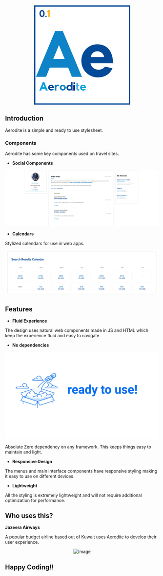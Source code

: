 <center>

![Image](https://raw.githubusercontent.com/razaibi/aerodite/master/projectArtwork/AeroditeLogo.jpg)

</center>

## Introduction

Aerodite is a simple and ready to use stylesheet. 


### Components

Aerodite has some key components used on travel sites.

- **Social Components**

![Image](https://raw.githubusercontent.com/razaibi/aerodite/master/projectArtwork/FeatureSocialPosts.PNG)


- **Calendars**

Stylized calendars for use in web apps.

![Image](https://raw.githubusercontent.com/razaibi/aerodite/master/projectArtwork/FeatureCalendar.PNG)


## Features

- **Fluid Experience**

The design uses natural web components made in JS and HTML which keep the experience fluid and easy to navigate.

- **No dependencies**

![Image](https://raw.githubusercontent.com/razaibi/aerodite/master/projectArtwork/readyToUse.jpg)

Absolute Zero dependency on any framework. This keeps things easy to maintain and light.

- **Responsive Design**

The menus and main interface components have responsive styling making it easy to use on different devices.

- **Lightweight**

All the styling is extremely lightweight and will not require additional optimization for performance.


## Who uses this?

**Jazeera Airways**

A popular budget airline based out of Kuwait uses Aerodite to develop their user experience.

<center>

![Image](https://jazeeraairways.com/assets/images/aero_logo.png)

</center>

## Happy Coding!!
